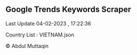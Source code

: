 

## Google Trends Keywords Scraper 
 
Last Update 04-02-2023 , 17:22:36

Country List :
VIETNAM.json



© Abdul Muttaqin 
